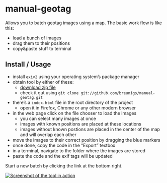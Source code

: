 # manual-geotag

Allows you to batch geotag images using a map. The basic work flow is like this:
- load a bunch of images
- drag them to their positions
- copy&paste stuff to terminal

## Install / Usage

- install `exiv2` using your operating system’s package manager
- obtain tool by either of these:
  - [download zip file](https://github.com/breunigs/manual-geotag/archive/master.zip)
  - check it out using `git clone git://github.com/breunigs/manual-geotag.git`
- there’s a `index.html` file in the root directory of the project
  - open it in Firefox, Chrome or any other modern browser
- in the web page click on the file chooser to load the images
  - you can select many images at once
  - images with known positions are placed at these locations
  - images without known postions are placed in the center of the map and
    will overlap each other
- move the images to their correct position by dragging the blue markers
- once done, copy the code in the “Export” textbox
- in a terminal, navigate to the folder where the images are stored
- paste the code and the exif tags will be updated

Start a new batch by clicking the link at the bottom right.


[![Screenshot of the tool in action](https://raw.github.com/breunigs/ingress-intel-total-conversion/master/images/screen.png)](https://raw.github.com/breunigs/ingress-intel-total-conversion/master/images/screen.png)
